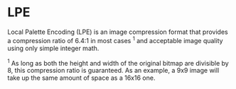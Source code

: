 # LPE
Local Palette Encoding (LPE) is an image compression format that provides a compression ratio of 6.4:1 in most cases <sup>1</sup> and acceptable image quality using only simple integer math.

<sup>1</sup> As long as both the height and width of the original bitmap are divisible by 8, this compression ratio is guaranteed. As an example, a 9x9 image will take up the same amount of space as a 16x16 one.
